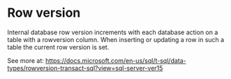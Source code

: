 # Row version

Internal database row version increments with each database action on a table with a rowversion column. When inserting or updating a row in such a table the current row version is set.

See more at: <https://docs.microsoft.com/en-us/sql/t-sql/data-types/rowversion-transact-sql?view=sql-server-ver15>

